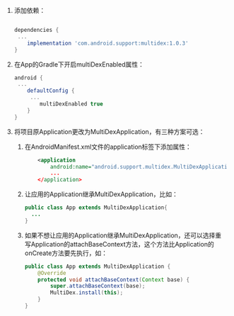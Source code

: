1. 添加依赖：

   ```groovy
   
   dependencies {
   	...
       implementation 'com.android.support:multidex:1.0.3'
   }
   ```

2. 在App的Gradle下开启multiDexEnabled属性：

   ```groovy
   android {
   	...
       defaultConfig {
       	...
           multiDexEnabled true
       }
   }
   ```

3. 将项目原Application更改为MultiDexApplication，有三种方案可选：

   1. 在AndroidManifest.xml文件的application标签下添加属性：

      ```xml
          <application
              android:name="android.support.multidex.MultiDexApplication"
              ...
          </application>
      ```

   2. 让应用的Application继承MultiDexApplication，比如：

      ```java
      public class App extends MultiDexApplication{
      	...
      }
      ```

   3. 如果不想让应用的Application继承MultiDexApplication，还可以选择重写Application的attachBaseContext方法，这个方法比Application的onCreate方法要先执行，如：

      ```java
      public class App extends MultiDexApplication {
          @Override
          protected void attachBaseContext(Context base) {
              super.attachBaseContext(base);
              MultiDex.install(this);
          }
      }
      ```

      

      